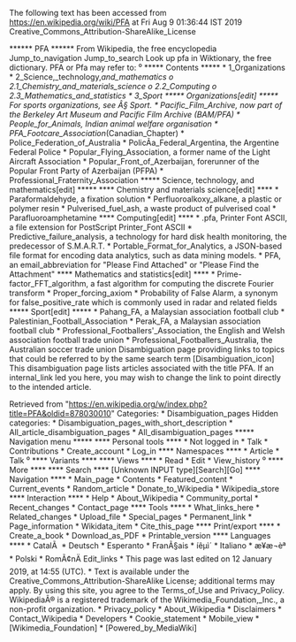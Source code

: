 The following text has been accessed from https://en.wikipedia.org/wiki/PFA at Fri Aug 9 01:36:44 IST 2019
Creative_Commons_Attribution-ShareAlike_License




















****** PFA ******
From Wikipedia, the free encyclopedia
Jump_to_navigation Jump_to_search
 Look up pfa in Wiktionary, the free dictionary.
PFA or Pfa may refer to:
⁰
***** Contents *****
    * 1_Organizations
    * 2_Science,_technology,_and_mathematics
          o 2.1_Chemistry_and_materials_science
          o 2.2_Computing
          o 2.3_Mathematics_and_statistics
    * 3_Sport
***** Organizations[edit] *****
For sports organizations, see Â§ Sport.
    * Pacific_Film_Archive, now part of the Berkeley Art Museum and Pacific
      Film Archive (BAM/PFA)
    * People_for_Animals, Indian animal welfare organisation
    * PFA_Footcare_Association_(Canadian_Chapter)
    * Police_Federation_of_Australia
    * PolicÃ­a_Federal_Argentina, the Argentine Federal Police
    * Popular_Flying_Association, a former name of the Light Aircraft
      Association
    * Popular_Front_of_Azerbaijan, forerunner of the Popular Front Party of
      Azerbaijan (PFPA)
    * Professional_Fraternity_Association
***** Science, technology, and mathematics[edit] *****
**** Chemistry and materials science[edit] ****
    * Paraformaldehyde, a fixation solution
    * Perfluoroalkoxy_alkane, a plastic or polymer resin
    * Pulverised_fuel_ash, a waste product of pulverised coal
    * Parafluoroamphetamine
**** Computing[edit] ****
    * .pfa, Printer Font ASCII, a file extension for PostScript Printer_Font
      ASCII
    * Predictive_failure_analysis, a technology for hard disk health
      monitoring, the predecessor of S.M.A.R.T.
    * Portable_Format_for_Analytics, a JSON-based file format for encoding data
      analytics, such as data mining models.
    * PFA, an email_abbreviation for "Please Find Attached" or "Please Find the
      Attachment"
**** Mathematics and statistics[edit] ****
    * Prime-factor_FFT_algorithm, a fast algorithm for computing the discrete
      Fourier transform
    * Proper_forcing_axiom
    * Probability of False Alarm, a synonym for false_positive_rate which is
      commonly used in radar and related fields
***** Sport[edit] *****
    * Pahang_FA, a Malaysian association football club
    * Palestinian_Football_Association
    * Perak_FA, a Malaysian association football club
    * Professional_Footballers'_Association, the English and Welsh association
      football trade union
    * Professional_Footballers_Australia, the Australian soccer trade union
                      Disambiguation page providing links to topics that could
                      be referred to by the same search term
[Disambiguation_icon] This disambiguation page lists articles associated with
                      the title PFA.
                      If an internal_link led you here, you may wish to change
                      the link to point directly to the intended article.

Retrieved from "https://en.wikipedia.org/w/index.php?title=PFA&oldid=878030010"
Categories:
    * Disambiguation_pages
Hidden categories:
    * Disambiguation_pages_with_short_description
    * All_article_disambiguation_pages
    * All_disambiguation_pages
***** Navigation menu *****
**** Personal tools ****
    * Not logged in
    * Talk
    * Contributions
    * Create_account
    * Log_in
**** Namespaces ****
    * Article
    * Talk
⁰
**** Variants ****
**** Views ****
    * Read
    * Edit
    * View_history
⁰
**** More ****
**** Search ****
[Unknown INPUT type][Search][Go]
**** Navigation ****
    * Main_page
    * Contents
    * Featured_content
    * Current_events
    * Random_article
    * Donate_to_Wikipedia
    * Wikipedia_store
**** Interaction ****
    * Help
    * About_Wikipedia
    * Community_portal
    * Recent_changes
    * Contact_page
**** Tools ****
    * What_links_here
    * Related_changes
    * Upload_file
    * Special_pages
    * Permanent_link
    * Page_information
    * Wikidata_item
    * Cite_this_page
**** Print/export ****
    * Create_a_book
    * Download_as_PDF
    * Printable_version
**** Languages ****
    * CatalÃ 
    * Deutsch
    * Esperanto
    * FranÃ§ais
    * íêµ­ì´
    * Italiano
    * æ¥æ¬èª
    * Polski
    * RomÃ¢nÄ
Edit_links
    * This page was last edited on 12 January 2019, at 14:55 (UTC).
    * Text is available under the Creative_Commons_Attribution-ShareAlike
      License; additional terms may apply. By using this site, you agree to the
      Terms_of_Use and Privacy_Policy. WikipediaÂ® is a registered trademark of
      the Wikimedia_Foundation,_Inc., a non-profit organization.
    * Privacy_policy
    * About_Wikipedia
    * Disclaimers
    * Contact_Wikipedia
    * Developers
    * Cookie_statement
    * Mobile_view
    * [Wikimedia_Foundation]
    * [Powered_by_MediaWiki]
